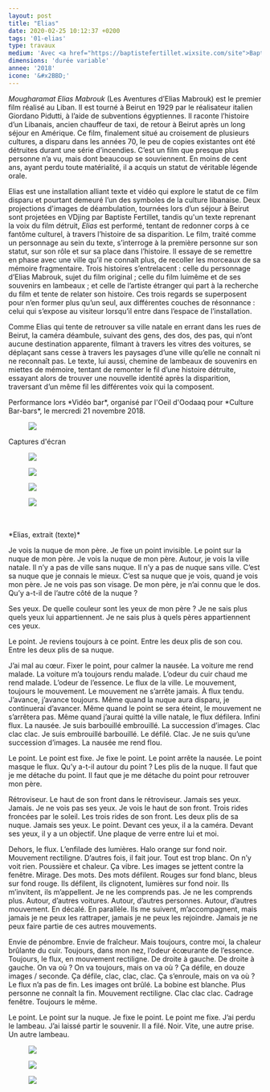 ```yaml
---
layout: post
title: "Elias"
date: 2020-02-25 10:12:37 +0200
tags: '01-elias'
type: travaux
medium: 'Avec <a href="https://baptistefertillet.wixsite.com/site">Baptiste Fertillet</a> ⊗ Projection vidéo performée'
dimensions: 'durée variable'
annee: '2018'
icone: '&#x2BBD;'
---
```

*Mougharamat Elias Mabrouk* (Les Aventures d’Elias Mabrouk) est le premier film réalisé au Liban. Il est tourné à Beirut en 1929 par le réalisateur italien Giordano Pidutti, à l’aide de subventions égyptiennes. Il raconte l’histoire d’un Libanais, ancien chauffeur de taxi, de retour à Beirut après un long séjour en Amérique. Ce film, finalement situé au croisement de plusieurs cultures, a disparu dans les années 70, le peu de copies existantes ont été détruites durant une série d’incendies. C’est un film que presque plus personne n’a vu, mais dont beaucoup se souviennent. En moins de cent ans, ayant perdu toute matérialité, il a acquis un statut de véritable légende orale.

Elias est une installation alliant texte et vidéo qui explore le statut de ce film disparu et pourtant demeuré l’un des symboles de la culture libanaise. Deux projections d'images de déambulation, tournées lors d’un séjour à Beirut sont projetées en VDjing par Baptiste Fertillet, tandis qu'un texte reprenant la voix du film détruit, *Elias* est performé, tentant de redonner corps à ce fantôme culturel, à travers l’histoire de sa disparition. Le film, traité comme un personnage au sein du texte, s’interroge à la première personne sur son statut, sur son rôle et sur sa place dans l’histoire. Il essaye de se remettre en phase avec une ville qu’il ne connaît plus, de recoller les morceaux de sa mémoire fragmentaire. Trois histoires s’entrelacent : celle du personnage d’Elias Mabrouk, sujet du film original ; celle du film luimême et de ses souvenirs en lambeaux ; et celle de l’artiste étranger qui part à la recherche du film et tente de relater son histoire. Ces trois regards se superposent pour n’en former plus qu’un seul, aux différentes couches de résonnance : celui qui s’expose au visiteur lorsqu’il entre dans l’espace de l’installation.

Comme Elias qui tente de retrouver sa ville natale en errant dans les rues de Beirut, la caméra déambule, suivant des gens, des dos, des pas, qui n’ont aucune destination apparente, filmant à travers les vitres des voitures, se déplaçant sans cesse à travers les paysages d’une ville qu’elle ne connaît ni ne reconnaît pas. Le texte, lui aussi, chemine de lambeaux de souvenirs en miettes de mémoire, tentant de remonter le fil d’une histoire détruite, essayant alors de trouver une nouvelle identité après la disparition, traversant d’un même fil les différentes voix qui la composent.

<figcaption>Performance lors *Vidéo bar*, organisé par l'Oeil d'Oodaaq pour *Culture Bar-bars*, le mercredi 21 novembre 2018.</figcaption>
<figure><img class="photopost" src="{{site.baseurl}}/imgs/elias09.gif" onmouseover="this.src='{{site.baseurl}}/imgs/elias09.jpg'" onmouseout="this.src='{{site.baseurl}}/imgs/elias09.gif'" /></figure>

<figcaption>Captures d'écran</figcaption>
<figure><img class="photopost" src="{{site.baseurl}}/imgs/elias04.gif" onmouseover="this.src='{{site.baseurl}}/imgs/elias04.png'" onmouseout="this.src='{{site.baseurl}}/imgs/elias04.gif'" /></figure>
<figure><img class="photopost" src="{{site.baseurl}}/imgs/elias01.gif" onmouseover="this.src='{{site.baseurl}}/imgs/elias01.jpg'" onmouseout="this.src='{{site.baseurl}}/imgs/elias01.gif'" /></figure>
<figure><img class="photopost" src="{{site.baseurl}}/imgs/elias02.gif" onmouseover="this.src='{{site.baseurl}}/imgs/elias02.jpg'" onmouseout="this.src='{{site.baseurl}}/imgs/elias02.gif'" /></figure>
<figure><img class="photopost" src="{{site.baseurl}}/imgs/elias05.gif" onmouseover="this.src='{{site.baseurl}}/imgs/elias05.jpg'" onmouseout="this.src='{{site.baseurl}}/imgs/elias05.gif'" /></figure>
<br><br>
*Elias, extrait (texte)*

Je vois la nuque de mon père. Je fixe un point invisible. Le point sur la nuque de mon père.
Je vois la nuque de mon père. Autour, je vois la ville natale. Il n’y a pas de ville sans nuque. Il n’y a pas de nuque sans ville.
C’est sa nuque que je connais le mieux. C’est sa nuque que je vois, quand je vois mon père. Je ne vois pas son visage. De mon père, je n’ai connu que le dos. Qu’y a-t-il de l’autre côté de la nuque ?

Ses yeux. De quelle couleur sont les yeux de mon père ? Je ne sais plus quels yeux lui appartiennent. Je ne sais plus à quels pères appartiennent ces yeux.

Le point. Je reviens toujours à ce point. Entre les deux plis de son cou. Entre les deux plis de sa nuque.

J’ai mal au cœur. Fixer le point, pour calmer la nausée. La voiture me rend malade. La voiture m’a toujours rendu malade. L’odeur du cuir chaud me rend malade. L’odeur de l’essence. Le flux de la ville. Le mouvement, toujours le mouvement. Le mouvement ne s’arrête jamais. À flux tendu. J’avance, j’avance toujours. Même quand la nuque aura disparu, je continuerai d’avancer. Même quand le point se sera éteint, le mouvement ne s’arrêtera pas. Même quand j’aurai quitté la ville natale, le flux défilera. Infini flux. La nausée. Je suis barbouillé embrouillé. La succession d’images. Clac clac clac. Je suis embrouillé barbouillé. Le défilé. Clac. Je ne suis qu’une succession d’images. La nausée me rend flou.

Le point. Le point est fixe. Je fixe le point. Le point arrête la nausée. Le point masque le flux.
Qu’y a-t-il autour du point ? Les plis de la nuque. Il faut que je me détache du point. Il faut que je me détache du point pour retrouver mon père.

Rétroviseur. Le haut de son front dans le rétroviseur. Jamais ses yeux. Jamais. Je ne vois pas ses yeux. Je vois le haut de son front. Trois rides froncées par le soleil. Les trois rides de son front. Les deux plis de sa nuque. Jamais ses yeux. Le point. Devant ces yeux, il a la caméra. Devant ses yeux, il y a un objectif. Une plaque de verre entre lui et moi.

Dehors, le flux. L’enfilade des lumières. Halo orange sur fond noir. Mouvement rectiligne.
D’autres fois, il fait jour. Tout est trop blanc. On n’y voit rien. Poussière et chaleur. Ça vibre. Les images se jettent contre la fenêtre. Mirage. Des mots. Des mots défilent. Rouges sur fond blanc, bleus sur fond rouge. Ils défilent, ils clignotent, lumières sur fond noir. Ils m’invitent, ils m’appellent. Je ne les comprends pas. Je ne les comprends plus.
Autour, d’autres voitures. Autour, d’autres personnes. Autour, d’autres mouvement. En décalé. En parallèle. Ils me suivent, m’accompagnent, mais jamais je ne peux les rattraper, jamais je ne peux les rejoindre. Jamais je ne peux faire partie de ces autres mouvements.

Envie de pénombre. Envie de fraîcheur. Mais toujours, contre moi, la chaleur brûlante du cuir. Toujours, dans mon nez, l’odeur écœurante de l’essence. Toujours, le flux, en mouvement rectiligne. De droite à gauche. De droite à gauche. On va où ? On va toujours, mais on va où ? Ça défile, en douze images / seconde. Ça défile, clac, clac, clac. Ça s’enroule, mais on va où ? Le flux n’a pas de fin. Les images ont brûlé. La bobine est blanche. Plus personne ne connaît la fin.
Mouvement rectiligne. Clac clac clac. Cadrage fenêtre. Toujours le même.

Le point.
Le point sur la nuque.
Je fixe le point. Le point me fixe.
J’ai perdu le lambeau. J’ai laissé partir le souvenir. Il a filé.
Noir. Vite, une autre prise.
Un autre lambeau.

<figure><img class="photopost" src="{{site.baseurl}}/imgs/elias06.gif" onmouseover="this.src='{{site.baseurl}}/imgs/elias06.jpg'" onmouseout="this.src='{{site.baseurl}}/imgs/elias06.gif'" /></figure>
<figure><img class="photopost" src="{{site.baseurl}}/imgs/elias07.gif" onmouseover="this.src='{{site.baseurl}}/imgs/elias07.jpg'" onmouseout="this.src='{{site.baseurl}}/imgs/elias07.gif'" /></figure>
<figure><img class="photopost" src="{{site.baseurl}}/imgs/elias08.gif" onmouseover="this.src='{{site.baseurl}}/imgs/elias08.jpg'" onmouseout="this.src='{{site.baseurl}}/imgs/elias08.gif'" /></figure>
